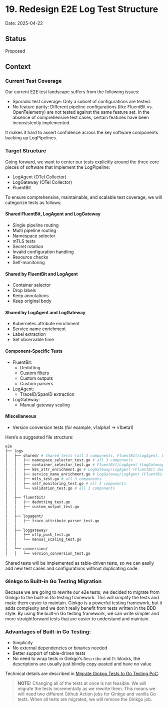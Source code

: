# 19. Redesign E2E Log Test Structure

Date: 2025-04-22

## Status

Proposed

## Context

### Current Test Coverage

Our current E2E test landscape suffers from the following issues:

- Sporadic test coverage: Only a subset of configurations are tested.
- No feature parity: Different pipeline configurations (like FluentBit vs. OpenTelemetry) are not tested against the same feature set. In the absence of comprehensive test cases, certain features have been inconsistently implemented.

It makes it hard to assert confidence across the key software components backing up LogPipelines.

### Target Structure

Going forward, we want to center our tests explicitly around the three core pieces of software that implement the LogPipeline:

- LogAgent (OTel Collector)
- LogGateway (OTel Collector)
- FluentBit

To ensure comprehensive, maintainable, and scalable test coverage, we will categorize tests as follows:

#### Shared FluentBit, LogAgent and LogGateway
- Single pipeline routing
- Multi pipeline routing
- Namespace selector
- mTLS tests
- Secret rotation
- Invalid configuration handling
- Resource checks
- Self-monitoring

#### Shared by FluentBit and LogAgent
- Container selector
- Drop labels
- Keep annotations
- Keep original body

#### Shared by LogAgent and LogGateway
- Kubernetes attribute enrichment
- Service name enrichment
- Label extraction
- Set observable time

#### Component-Specific Tests
- FluentBit:
  - Dedotting
  - Custom filters
  - Custom outputs
  - Custom parsers
- LogAgent:
  - TraceID/SpanID extraction
- LogGateway:
  - Manual gateway scaling

#### Miscellaneous
- Version conversion tests (for example, v1alpha1 → v1beta1)

Here’s a suggested file structure:

```bash
e2e
├── logs
│   ├── shared/ # Shared tests (all 3 components, FluentBit/LogAgent, LogGateway/LogAgent) implemented as table-driven
│   │   ├── namespace_selector_test.go # all 3 components
│   │   ├── container_selector_test.go # FluentBit/LogAgent (LogGateway does not support this)
│   │   ├── k8s_attr_enrichment.go # LogGateway/LogAgent (FluentBit does not support this)
│   │   ├── service_name_enrichment.go # LogGateway/LogAgent (FluentBit does not support this)
│   │   ├── mtls_test.go # all 3 components
│   │   ├── self_monitoring_test.go # all 3 components
│   │   └── validation_test.go # all 3 components
│   │
│   ├── fluentbit/
│   │   ├── dedotting_test.go
│   │   ├── custom_output_test.go
│   │
│   ├── logagent/
│   │   ├── trace_attribute_parser_test.go
│   │
│   ├── loggateway/
│   │   ├── otlp_push_test.go
│   │   └── manual_scaling_test.go
│   │
│   └── conversion/
│   │   └── version_conversion_test.go
```

Shared tests will be implemented as table-driven tests, so we can easily add new test cases and configurations without duplicating code.

### Ginkgo to Built-in Go Testing Migration

Because we are going to rewrite our e2e tests, we decided to migrate from Ginkgo to the built-in Go testing framework. This will simplify the tests and make them easier to maintain. Ginkgo is a powerful testing framework, but it adds complexity and we don't really benefit from tests written in the BDD style. By using the built-in Go testing framework, we can write simpler and more straightforward tests that are easier to understand and maintain.

### Advantages of Built-in Go Testing:

* Simplicity
* No external dependencies or binaries needed
* Better support of table-driven tests
* No need to wrap tests in Ginkgo's `Describe` and `It` blocks, the descriptions are usually just blindly copy-pasted and have no value

Technical details are described in [Migrate Ginkgo Tests to Go Testing PoC](../pocs/ginkgo-to-go-testing/ginkgo-to-go-testing.md).

> **NOTE:** 
> Changing all of the tests at once is not feasible. We will migrate the tests incrementally as we rewrite them. This means we will need two different Github Action jobs for Ginkgo and vanilla Go tests. When all tests are migrated, we will remove the Ginkgo job.
